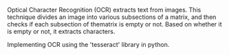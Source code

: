 Optical Character Recognition (OCR) extracts text from images. This technique divides an image into various subsections of a matrix, and then checks if each subsection of thematrix is empty or not. Based on whether it is empty or not, it extracts characters. 

Implementing OCR using the 'tesseract' library in python. 
